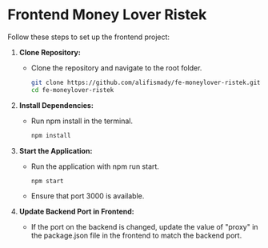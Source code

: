 # Frontend Money Lover Ristek

Follow these steps to set up the frontend project:

1. **Clone Repository:**
   - Clone the repository and navigate to the root folder.
     ```bash
     git clone https://github.com/alifismady/fe-moneylover-ristek.git
     cd fe-moneylover-ristek
     ```

2. **Install Dependencies:**
   - Run npm install in the terminal.
     ```bash
     npm install
     ```

3. **Start the Application:**
   - Run the application with npm run start.
     ```bash
     npm start
     ```
   - Ensure that port 3000 is available.

4. **Update Backend Port in Frontend:**
   - If the port on the backend is changed, update the value of "proxy" in the package.json file in the frontend to match the backend port.

